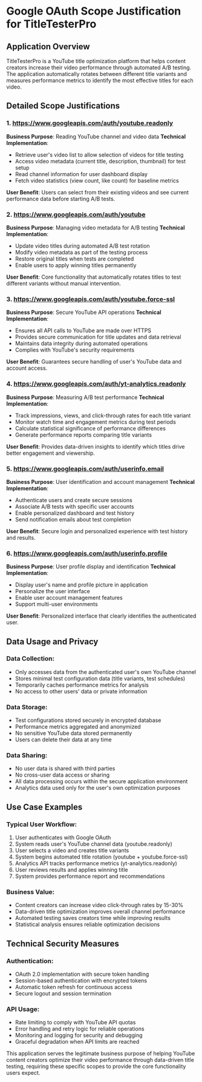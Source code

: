 # Google OAuth Scope Justification for TitleTesterPro

## Application Overview
TitleTesterPro is a YouTube title optimization platform that helps content creators increase their video performance through automated A/B testing. The application automatically rotates between different title variants and measures performance metrics to identify the most effective titles for each video.

## Detailed Scope Justifications

### 1. https://www.googleapis.com/auth/youtube.readonly
**Business Purpose**: Reading YouTube channel and video data
**Technical Implementation**: 
- Retrieve user's video list to allow selection of videos for title testing
- Access video metadata (current title, description, thumbnail) for test setup
- Read channel information for user dashboard display
- Fetch video statistics (view count, like count) for baseline metrics

**User Benefit**: Users can select from their existing videos and see current performance data before starting A/B tests.

### 2. https://www.googleapis.com/auth/youtube
**Business Purpose**: Managing video metadata for A/B testing
**Technical Implementation**:
- Update video titles during automated A/B test rotation
- Modify video metadata as part of the testing process
- Restore original titles when tests are completed
- Enable users to apply winning titles permanently

**User Benefit**: Core functionality that automatically rotates titles to test different variants without manual intervention.

### 3. https://www.googleapis.com/auth/youtube.force-ssl
**Business Purpose**: Secure YouTube API operations
**Technical Implementation**:
- Ensures all API calls to YouTube are made over HTTPS
- Provides secure communication for title updates and data retrieval
- Maintains data integrity during automated operations
- Complies with YouTube's security requirements

**User Benefit**: Guarantees secure handling of user's YouTube data and account access.

### 4. https://www.googleapis.com/auth/yt-analytics.readonly
**Business Purpose**: Measuring A/B test performance
**Technical Implementation**:
- Track impressions, views, and click-through rates for each title variant
- Monitor watch time and engagement metrics during test periods
- Calculate statistical significance of performance differences
- Generate performance reports comparing title variants

**User Benefit**: Provides data-driven insights to identify which titles drive better engagement and viewership.

### 5. https://www.googleapis.com/auth/userinfo.email
**Business Purpose**: User identification and account management
**Technical Implementation**:
- Authenticate users and create secure sessions
- Associate A/B tests with specific user accounts
- Enable personalized dashboard and test history
- Send notification emails about test completion

**User Benefit**: Secure login and personalized experience with test history and results.

### 6. https://www.googleapis.com/auth/userinfo.profile
**Business Purpose**: User profile display and identification
**Technical Implementation**:
- Display user's name and profile picture in application
- Personalize the user interface
- Enable user account management features
- Support multi-user environments

**User Benefit**: Personalized interface that clearly identifies the authenticated user.

## Data Usage and Privacy

### Data Collection:
- Only accesses data from the authenticated user's own YouTube channel
- Stores minimal test configuration data (title variants, test schedules)
- Temporarily caches performance metrics for analysis
- No access to other users' data or private information

### Data Storage:
- Test configurations stored securely in encrypted database
- Performance metrics aggregated and anonymized
- No sensitive YouTube data stored permanently
- Users can delete their data at any time

### Data Sharing:
- No user data is shared with third parties
- No cross-user data access or sharing
- All data processing occurs within the secure application environment
- Analytics data used only for the user's own optimization purposes

## Use Case Examples

### Typical User Workflow:
1. User authenticates with Google OAuth
2. System reads user's YouTube channel data (youtube.readonly)
3. User selects a video and creates title variants
4. System begins automated title rotation (youtube + youtube.force-ssl)
5. Analytics API tracks performance metrics (yt-analytics.readonly)
6. User reviews results and applies winning title
7. System provides performance report and recommendations

### Business Value:
- Content creators can increase video click-through rates by 15-30%
- Data-driven title optimization improves overall channel performance
- Automated testing saves creators time while improving results
- Statistical analysis ensures reliable optimization decisions

## Technical Security Measures

### Authentication:
- OAuth 2.0 implementation with secure token handling
- Session-based authentication with encrypted tokens
- Automatic token refresh for continuous access
- Secure logout and session termination

### API Usage:
- Rate limiting to comply with YouTube API quotas
- Error handling and retry logic for reliable operations
- Monitoring and logging for security and debugging
- Graceful degradation when API limits are reached

This application serves the legitimate business purpose of helping YouTube content creators optimize their video performance through data-driven title testing, requiring these specific scopes to provide the core functionality users expect.